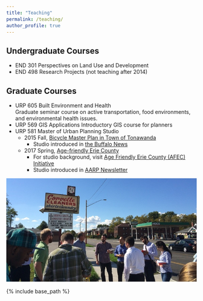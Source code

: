 ```yaml
---
title: "Teaching"
permalink: /teaching/
author_profile: true
---
```


## Undergraduate Courses
* END 301 Perspectives on Land Use and Development
* END 498 Research Projects (not teaching after 2014)

## Graduate Courses
* URP 605 Built Environment and Health  
  Graduate seminar course on active transportation, food environments, and environmental health issues.
* URP 569 GIS Applications
  Introductory GIS course for planners
* URP 581 Master of Urban Planning Studio
	* 2015 Fall, [Bicycle Master Plan in Town of Tonawanda](/files/urp581_2015fall_bike_masterplan_tonawanda_final_report.pdf)
		* Studio introduced in [the Buffalo News](http://buffalonews.com/2015/08/31/tonawanda-town-board-agrees-to-form-complete-streets-panel-on-bike-lanes-pedestrian-access-2/)
	* 2017 Spring, [Age-friendly Erie County](/files/urp581_2017spring_age_friendly_erie_county_final_report.pdf)
		* For studio background, visit [Age Friendly Erie County (AFEC) Initiative](http://www2.erie.gov/seniorservices/index.php?q=age-friendly-erie-county)
		* Studio introduced in [AARP Newsletter](http://www.aarp.org/livable-communities/network-age-friendly-communities/info-2017/age-friendly-erie-county-college-course.html)

![class photo](/images/RailstoTrailsKenmoreAve9_J-1.jpg)

{% include base_path %}

<!---
{% for post in site.teaching reversed %}
  {% include archive-single.html %}
{% endfor %}
-->